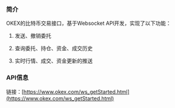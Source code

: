 ### 简介

OKEX的比特币交易接口，基于Websocket API开发，实现了以下功能：

1. 发送、撤销委托

2. 查询委托、持仓、资金、成交历史

3. 实时行情、成交、资金更新的推送

### API信息

链接：[https://www.okex.com/ws_getStarted.html](https://www.okex.com/ws_getStarted.html)

